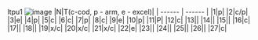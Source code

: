 ltpu1                                              ![image](https://github.com/user-attachments/assets/5cdc32f6-9ea7-44ef-a783-fd8ed70cd951)
|N|T(c-cod, p - arm, e - excel)|
| ------ | ------ |
|1|p|
|2|c/p|
|3|e|
|4|p|
|5|c|
|6|с|
|7|p|
|8|c|
|9|e|
|10|p|
|11|P|
|12|c|
|13||
|14||
|15||
|16|c|
|17||
|18||
|19|x/c|
|20|x/c|
|21|x/c|
|22|e|
|23||
|24||
|25||
|26||
|27|c|


